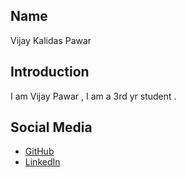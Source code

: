 ## Name
Vijay Kalidas Pawar



## Introduction
I am Vijay Pawar , I am a 3rd yr student .

## Social Media
- [GitHub](https://github.com/vijay-pawar-99)
- [LinkedIn](https://www.linkedin.com/in/vijay-pawar-0542432b2?utm_source=share&utm_campaign=share_via&utm_content=profile&utm_medium=android_app)